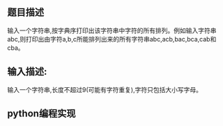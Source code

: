 ## 题目描述
输入一个字符串,按字典序打印出该字符串中字符的所有排列。例如输入字符串abc,则打印出由字符a,b,c所能排列出来的所有字符串abc,acb,bac,bca,cab和cba。

## 输入描述:
输入一个字符串,长度不超过9(可能有字符重复),字符只包括大小写字母。


## python编程实现
```
```